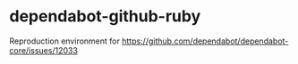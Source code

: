 # dependabot-github-ruby

Reproduction environment for https://github.com/dependabot/dependabot-core/issues/12033
